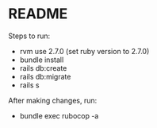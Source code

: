 # README

Steps to run:
- rvm use 2.7.0 (set ruby version to 2.7.0)
- bundle install
- rails db:create
- rails db:migrate
- rails s

After making changes, run:
- bundle exec rubocop -a